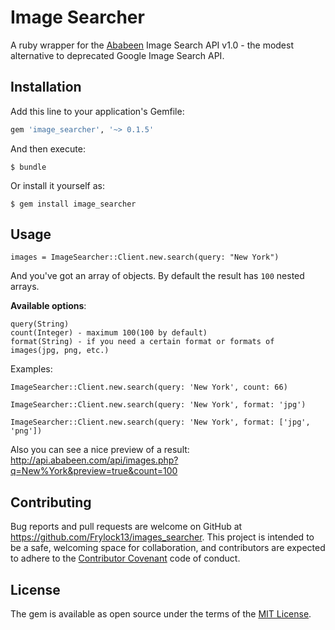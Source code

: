 # Image Searcher

A ruby wrapper for the [Ababeen](http://api.ababeen.com) Image Search API v1.0 - the modest alternative to deprecated Google Image Search API.

## Installation

Add this line to your application's Gemfile:

```ruby
gem 'image_searcher', '~> 0.1.5'
```

And then execute:

    $ bundle

Or install it yourself as:

    $ gem install image_searcher

## Usage

```
images = ImageSearcher::Client.new.search(query: "New York")
```

And you've got an array of objects. By default the result has `100` nested arrays. 

**Available options**:
```
query(String)
count(Integer) - maximum 100(100 by default)
format(String) - if you need a certain format or formats of images(jpg, png, etc.)
```
Examples:

`ImageSearcher::Client.new.search(query: 'New York', count: 66)`

`ImageSearcher::Client.new.search(query: 'New York', format: 'jpg')`

`ImageSearcher::Client.new.search(query: 'New York', format: ['jpg', 'png'])`

Also you can see a nice preview of a result: 
http://api.ababeen.com/api/images.php?q=New%York&preview=true&count=100

## Contributing

Bug reports and pull requests are welcome on GitHub at https://github.com/Frylock13/images_searcher. This project is intended to be a safe, welcoming space for collaboration, and contributors are expected to adhere to the [Contributor Covenant](contributor-covenant.org) code of conduct.


## License

The gem is available as open source under the terms of the [MIT License](http://opensource.org/licenses/MIT).

